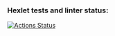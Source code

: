 ### Hexlet tests and linter status:
[![Actions Status](https://github.com/tishunator/layout-designer-project-56/actions/workflows/hexlet-check.yml/badge.svg)](https://github.com/tishunator/layout-designer-project-56/actions)
